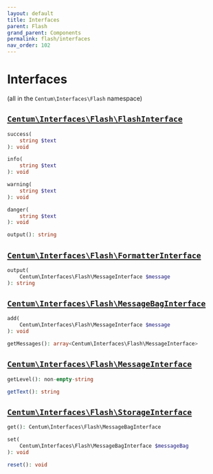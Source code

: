 ```yaml
---
layout: default
title: Interfaces
parent: Flash
grand_parent: Components
permalink: flash/interfaces
nav_order: 102
---
```




# Interfaces

(all in the `Centum\Interfaces\Flash` namespace)



## [`Centum\Interfaces\Flash\FlashInterface`](https://github.com/SidRoberts/centum/blob/main/src/Interfaces/Flash/FlashInterface.php)

```php
success(
    string $text
): void
```

```php
info(
    string $text
): void
```

```php
warning(
    string $text
): void
```

```php
danger(
    string $text
): void
```

```php
output(): string
```



## [`Centum\Interfaces\Flash\FormatterInterface`](https://github.com/SidRoberts/centum/blob/main/src/Interfaces/Flash/FormatterInterface.php)

```php
output(
    Centum\Interfaces\Flash\MessageInterface $message
): string
```



## [`Centum\Interfaces\Flash\MessageBagInterface`](https://github.com/SidRoberts/centum/blob/main/src/Interfaces/Flash/MessageBagInterface.php)

```php
add(
    Centum\Interfaces\Flash\MessageInterface $message
): void
```

```php
getMessages(): array<Centum\Interfaces\Flash\MessageInterface>
```



## [`Centum\Interfaces\Flash\MessageInterface`](https://github.com/SidRoberts/centum/blob/main/src/Interfaces/Flash/MessageInterface.php)

```php
getLevel(): non-empty-string
```

```php
getText(): string
```



## [`Centum\Interfaces\Flash\StorageInterface`](https://github.com/SidRoberts/centum/blob/main/src/Interfaces/Flash/StorageInterface.php)

```php
get(): Centum\Interfaces\Flash\MessageBagInterface
```

```php
set(
    Centum\Interfaces\Flash\MessageBagInterface $messageBag
): void
```

```php
reset(): void
```
